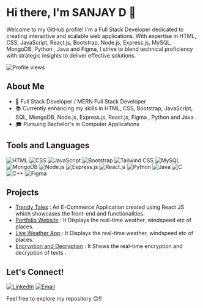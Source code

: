 # Hi there, I'm SANJAY D 👋

Welcome to my GitHub profile! I'm a Full Stack Developer dedicated to creating interactive and scalable web applications. With expertise in HTML, CSS, JavaScript, React.js, Bootstrap, Node.js, Express.js, MySQL, MongoDB, Python , Java and Figma, I strive to blend technical proficiency with strategic insights to deliver effective solutions.

![Profile views](https://komarev.com/ghpvc/?username=SANJAY-hue-cell&color=red)

## About Me
- 🌟 Full Stack Developer / MERN Full Stack Developer
- 📚 Currently enhancing my skills in HTML, CSS, Bootstrap, JavaScript, SQL, MongoDB, Node.js, Express.js, React.js, Figma , Python and Java .
- 🎓 Pursuing Bachelor's in Computer Applications

## Tools and Languages
![HTML](https://img.shields.io/badge/-HTML-E34F26?style=flat-square&logo=html5&logoColor=white)
![CSS](https://img.shields.io/badge/-CSS-1572B6?style=flat-square&logo=css3&logoColor=white)
![JavaScript](https://img.shields.io/badge/-JavaScript-F7DF1E?style=flat-square&logo=javascript&logoColor=black)
![Bootstrap](https://img.shields.io/badge/-Bootstrap-563D7C?style=flat-square&logo=bootstrap&logoColor=white)
![Tailwind CSS](https://img.shields.io/badge/-Tailwind%20CSS-38B2AC?style=flat-square&logo=tailwind-css&logoColor=white)
![MySQL](https://img.shields.io/badge/-MySQL-4479A1?style=flat-square&logo=mysql&logoColor=white)
![MongoDB](https://img.shields.io/badge/-MongoDB-47A248?style=flat-square&logo=mongodb&logoColor=white)
![Node.js](https://img.shields.io/badge/-Node.js-339933?style=flat-square&logo=node.js&logoColor=white)
![Express.js](https://img.shields.io/badge/-Express.js-000000?style=flat-square&logo=express&logoColor=white)
![React.js](https://img.shields.io/badge/-React.js-61DAFB?style=flat-square&logo=react&logoColor=black)
![Python](https://img.shields.io/badge/-Python-3776AB?style=flat-square&logo=python&logoColor=white)
![Java](https://img.shields.io/badge/-Java-007396?style=flat-square&logo=java&logoColor=white)
![C](https://img.shields.io/badge/-C-00599C?style=flat-square&logo=c&logoColor=white)
![C++](https://img.shields.io/badge/-C++-00599C?style=flat-square&logo=c%2B%2B&logoColor=white)
![Figma](https://img.shields.io/badge/-Figma-F24E1E?style=flat-square&logo=figma&logoColor=white)

## Projects
- [Trendy Tales](https://trendy-tales.vercel.app/) : An E-Commerce Application created using React JS which showcases the front-end and functionalities.
- [Portfolio Website](https://portfolio-app-tau-rust.vercel.app/) : It Displays the real-time weather, windspeed etc of places.
- [Live Weather App](https://live-weather-app-eta.vercel.app/) : It Displays the real-time weather, windspeed etc of places.
- [Encryption and Decryption](https://sanjay-hue-cell.github.io/encryption-decryption/) : It Shows the real-time encryption and decryption of texts .

## Let's Connect!
[![LinkedIn](https://img.shields.io/badge/-LinkedIn-0077B5?style=flat-square&logo=linkedin&logoColor=white)](https://www.linkedin.com/in/sanjay-d-7aba96189)
[![Email](https://img.shields.io/badge/-Email-D14836?style=flat-square&logo=gmail&logoColor=white)](mailto:sanjayjay564@gmail.com)

Feel free to explore my repository 😊!!
